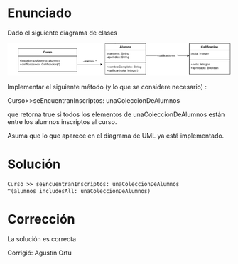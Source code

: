 # Enunciado

Dado el siguiente diagrama de clases

![UML](Pregunta2.png)

Implementar el siguiente método (y lo que se considere necesario) :

Curso>>seEncuentranInscriptos: unaColeccionDeAlumnos

que retorna true si todos los elementos de unaColeccionDeAlumnos están entre los alumnos inscriptos al curso.

Asuma que lo que aparece en el diagrama de UML ya está implementado.

# Solución

```smalltalk
Curso >> seEncuentranInscriptos: unaColeccionDeAlumnos
^(alumnos includesAll: unaColeccionDeAlumnos)
```

# Corrección

La solución es correcta

Corrigió: Agustín Ortu